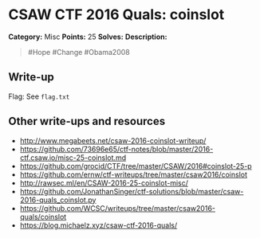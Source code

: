 # CSAW CTF 2016 Quals: coinslot

**Category:** Misc
**Points:** 25
**Solves:**
**Description:**

> #Hope #Change #Obama2008

## Write-up

Flag: See `flag.txt`

## Other write-ups and resources

* http://www.megabeets.net/csaw-2016-coinslot-writeup/
* https://github.com/73696e65/ctf-notes/blob/master/2016-ctf.csaw.io/misc-25-coinslot.md
* https://github.com/grocid/CTF/tree/master/CSAW/2016#coinslot-25-p
* https://github.com/ernw/ctf-writeups/tree/master/csaw2016/coinslot
* http://rawsec.ml/en/CSAW-2016-25-coinslot-misc/
* https://github.com/JonathanSinger/ctf-solutions/blob/master/csaw-2016-quals_coinslot.py
* https://github.com/WCSC/writeups/tree/master/csaw2016-quals/coinslot
* https://blog.michaelz.xyz/csaw-ctf-2016-quals/
